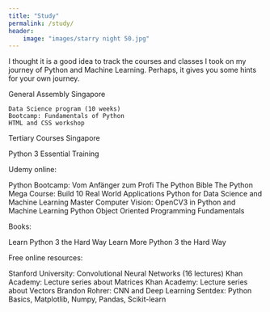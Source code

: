 ```yaml
---
title: "Study"
permalink: /study/
header:
    image: "images/starry night 50.jpg"
---
```


I thought it is a good idea to track the courses and classes I took on
my journey of Python and Machine Learning. Perhaps, it gives you some
hints for your own journey.

General Assembly Singapore

    Data Science program (10 weeks)
    Bootcamp: Fundamentals of Python
    HTML and CSS workshop

Tertiary Courses Singapore

Python 3 Essential Training

Udemy online:

Python Bootcamp: Vom Anfänger zum Profi
The Python Bible
The Python Mega Course: Build 10 Real World Applications
Python for Data Science and Machine Learning
Master Computer Vision: OpenCV3 in Python and Machine Learning
Python Object Oriented Programming Fundamentals

Books:

Learn Python 3 the Hard Way
Learn More Python 3 the Hard Way

Free online resources:

Stanford University: Convolutional Neural Networks (16 lectures)
Khan Academy: Lecture series about Matrices
Khan Academy: Lecture series about Vectors
Brandon Rohrer: CNN and Deep Learning
Sentdex: Python Basics, Matplotlib, Numpy, Pandas, Scikit-learn

